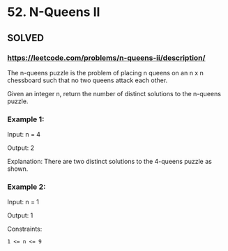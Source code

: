 # 52. N-Queens II

## SOLVED

### https://leetcode.com/problems/n-queens-ii/description/

The n-queens puzzle is the problem of placing n queens on an n x n chessboard such that no two queens attack each other.

Given an integer n, return the number of distinct solutions to the n-queens puzzle.



### Example 1:

Input: n = 4

Output: 2

Explanation: There are two distinct solutions to the 4-queens puzzle as shown.

### Example 2:

Input: n = 1

Output: 1



Constraints:

    1 <= n <= 9


